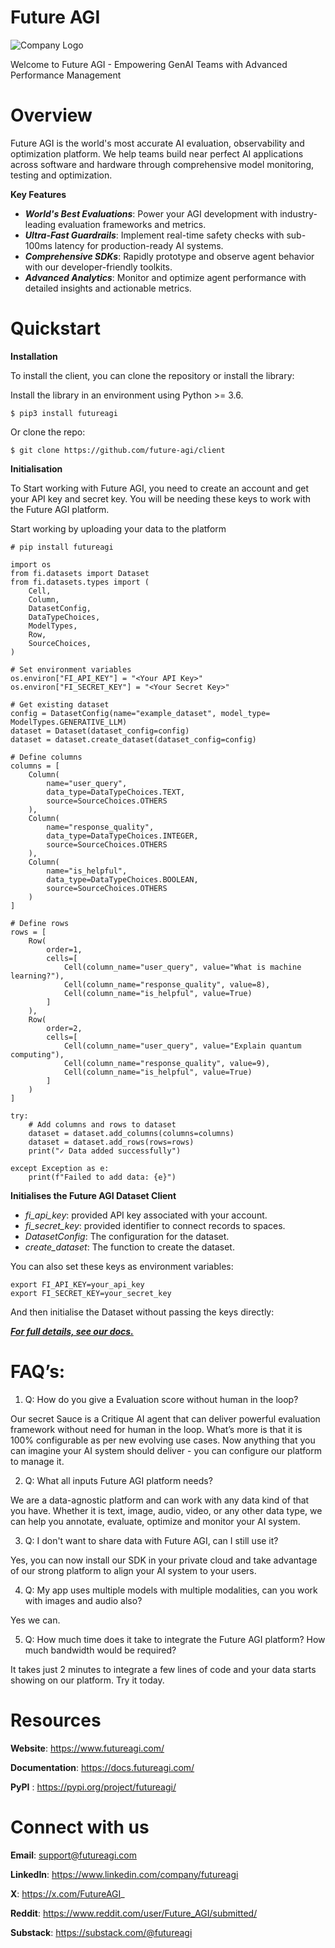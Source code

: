 # Future AGI

![Company Logo](https://fi-content.s3.ap-south-1.amazonaws.com/Logo.png)

Welcome to Future AGI - Empowering GenAI Teams with Advanced Performance Management

# Overview

Future AGI is the world's most accurate AI evaluation, observability and optimization platform. We help teams build near perfect AI applications across software and hardware through comprehensive model monitoring, testing and optimization.

**Key Features**

* **_World's Best Evaluations_**: Power your AGI development with industry-leading evaluation frameworks and metrics.
* **_Ultra-Fast Guardrails_**: Implement real-time safety checks with sub-100ms latency for production-ready AI systems.
* **_Comprehensive SDKs_**: Rapidly prototype and observe agent behavior with our developer-friendly toolkits.
* **_Advanced Analytics_**: Monitor and optimize agent performance with detailed insights and actionable metrics.

# Quickstart
**Installation**

To install the client, you can clone the repository or install the library:

Install the library in an environment using Python >= 3.6.
```
$ pip3 install futureagi
```
Or clone the repo:

```
$ git clone https://github.com/future-agi/client
```

**Initialisation**

To Start working with Future AGI, you need to create an account and get your API key and secret key.
You will be needing these keys to work with the Future AGI platform.

Start working by uploading your data to the platform

```
# pip install futureagi

import os
from fi.datasets import Dataset
from fi.datasets.types import (
    Cell,
    Column,
    DatasetConfig,
    DataTypeChoices,
    ModelTypes,
    Row,
    SourceChoices,
)

# Set environment variables
os.environ["FI_API_KEY"] = "<Your API Key>"
os.environ["FI_SECRET_KEY"] = "<Your Secret Key>"

# Get existing dataset
config = DatasetConfig(name="example_dataset", model_type= ModelTypes.GENERATIVE_LLM)
dataset = Dataset(dataset_config=config)
dataset = dataset.create_dataset(dataset_config=config)

# Define columns
columns = [
    Column(
        name="user_query",
        data_type=DataTypeChoices.TEXT,
        source=SourceChoices.OTHERS
    ),
    Column(
        name="response_quality",
        data_type=DataTypeChoices.INTEGER,
        source=SourceChoices.OTHERS
    ),
    Column(
        name="is_helpful",
        data_type=DataTypeChoices.BOOLEAN,
        source=SourceChoices.OTHERS
    )
]

# Define rows
rows = [
    Row(
        order=1,
        cells=[
            Cell(column_name="user_query", value="What is machine learning?"),
            Cell(column_name="response_quality", value=8),
            Cell(column_name="is_helpful", value=True)
        ]
    ),
    Row(
        order=2,
        cells=[
            Cell(column_name="user_query", value="Explain quantum computing"),
            Cell(column_name="response_quality", value=9),
            Cell(column_name="is_helpful", value=True)
        ]
    )
]

try:
    # Add columns and rows to dataset
    dataset = dataset.add_columns(columns=columns)
    dataset = dataset.add_rows(rows=rows)
    print("✓ Data added successfully")
    
except Exception as e:
    print(f"Failed to add data: {e}")

```

**Initialises the Future AGI Dataset Client**
* _fi_api_key_: provided API key associated with your account.
* _fi_secret_key_: provided identifier to connect records to spaces.
* _DatasetConfig_: The configuration for the dataset.
* _create_dataset_: The function to create the dataset.


You can also set these keys as environment variables:
```
export FI_API_KEY=your_api_key
export FI_SECRET_KEY=your_secret_key
```
And then initialise the Dataset without passing the keys directly:

**_[For full details, see our docs.](https://docs.futureagi.com/)_**


# FAQ’s:

1. Q: How do you give a Evaluation score without human in the loop?

Our secret Sauce is a Critique AI agent that can deliver powerful evaluation framework without need for human in the loop. What’s more is that it is 100% configurable as per new evolving use cases. Now anything that you can imagine your AI system should deliver - you can configure our platform to manage it.

2. Q: What all inputs Future AGI platform needs?

We are a data-agnostic platform and can work with any data kind of that you have. Whether it is text, image, audio, video, or any other data type, we can help you annotate, evaluate, optimize and monitor your AI system.

3. Q: I don't want to share data with Future AGI, can I still use it?

Yes, you can now install our SDK in your private cloud and take advantage of our strong platform to align your AI system to your users.


4. Q: My app uses multiple models with multiple modalities, can you work with images and audio also?

Yes we can.

5. Q: How much time does it take to integrate the Future AGI platform? How much bandwidth would be required?

It takes just 2 minutes to integrate a few lines of code and your data starts showing on our platform. Try it today.


# Resources

**Website**: https://www.futureagi.com/

**Documentation**: https://docs.futureagi.com/

**PyPI** : https://pypi.org/project/futureagi/

# Connect with us

**Email**: support@futureagi.com


**LinkedIn**: https://www.linkedin.com/company/futureagi

**X**: https://x.com/FutureAGI_

**Reddit**: https://www.reddit.com/user/Future_AGI/submitted/

**Substack**: https://substack.com/@futureagi
